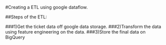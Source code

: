 #Creating a ETL using google dataflow.

##Steps of the ETL:

###1)Get the ticket data off google data storage.
###2)Transform the data using feature engineering on the data.
###3)Store the final data on BigQuery 
